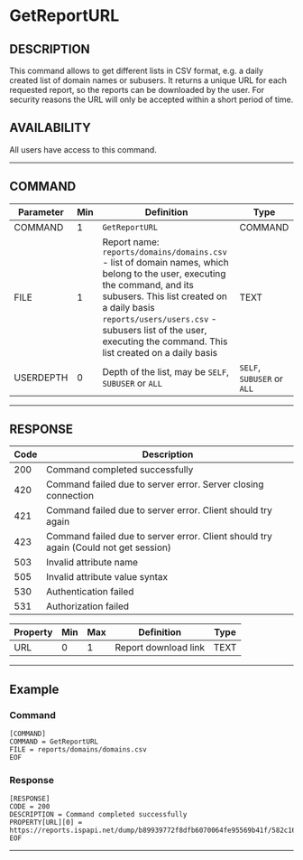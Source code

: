 # GetReportURL

## DESCRIPTION
This command allows to get different lists in CSV format, e.g. a daily created list of domain names or subusers. It returns a unique URL for each requested report, so the reports can be downloaded by the user. For security reasons the URL will only be accepted within a short period of time.

## AVAILABILITY
All users have access to this command.

----
## COMMAND

Parameter | Min | Definition | Type
---- | ---- | ---- | ----
COMMAND | 1 | `GetReportURL` | COMMAND
FILE | 1 | Report name:<br>`reports/domains/domains.csv` - list of domain names, which belong to the user, executing the command, and its subusers. This list created on a daily basis<br>`reports/users/users.csv` - subusers list of the user, executing the command. This list created on a daily basis | TEXT
USERDEPTH | 0 | Depth of the list, may be `SELF`, `SUBUSER` or `ALL` | `SELF`, `SUBUSER` or `ALL`

----
## RESPONSE

Code | Description
---- | ----
200 | Command completed successfully
420 | Command failed due to server error. Server closing connection
421 | Command failed due to server error. Client should try again
423 | Command failed due to server error. Client should try again (Could not get session)
503 | Invalid attribute name
505 | Invalid attribute value syntax
530 | Authentication failed
531 | Authorization failed

Property | Min | Max | Definition | Type
---- | ---- | ---- | ---- | ----
URL | 0 | 1 | Report download link | TEXT

----
## Example

### Command

```
[COMMAND]
COMMAND = GetReportURL
FILE = reports/domains/domains.csv
EOF
```
### Response

```
[RESPONSE]
CODE = 200
DESCRIPTION = Command completed successfully
PROPERTY[URL][0] = https://reports.ispapi.net/dump/b89939772f8dfb6070064fe95569b41f/582c1656/test/659/domains.csv
EOF
```

----
